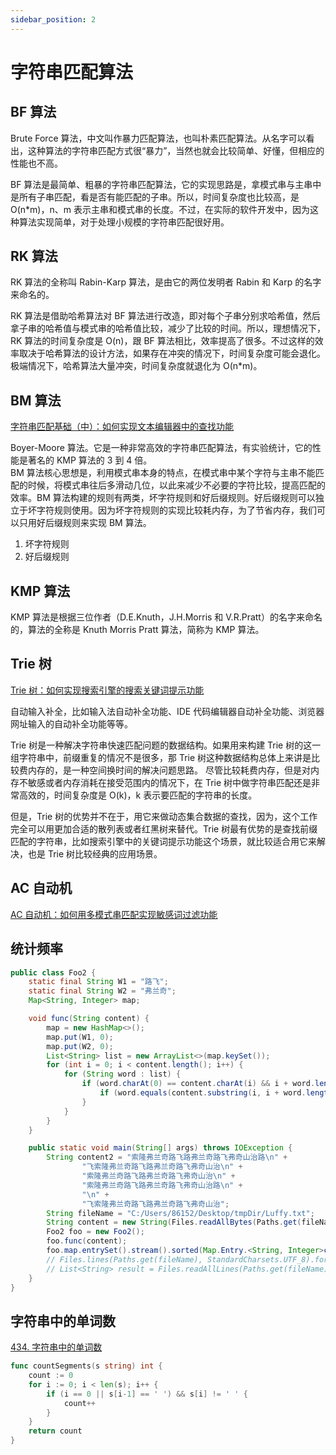 ```yaml
---
sidebar_position: 2
---
```


# 字符串匹配算法

## BF 算法

Brute Force 算法，中文叫作暴力匹配算法，也叫朴素匹配算法。从名字可以看出，这种算法的字符串匹配方式很“暴力”，当然也就会比较简单、好懂，但相应的性能也不高。

BF 算法是最简单、粗暴的字符串匹配算法，它的实现思路是，拿模式串与主串中是所有子串匹配，看是否有能匹配的子串。所以，时间复杂度也比较高，是 O(n\*m)，n、m 表示主串和模式串的长度。不过，在实际的软件开发中，因为这种算法实现简单，对于处理小规模的字符串匹配很好用。

## RK 算法

RK 算法的全称叫 Rabin-Karp 算法，是由它的两位发明者 Rabin 和 Karp 的名字来命名的。

RK 算法是借助哈希算法对 BF 算法进行改造，即对每个子串分别求哈希值，然后拿子串的哈希值与模式串的哈希值比较，减少了比较的时间。所以，理想情况下，RK 算法的时间复杂度是 O(n)，跟 BF 算法相比，效率提高了很多。不过这样的效率取决于哈希算法的设计方法，如果存在冲突的情况下，时间复杂度可能会退化。极端情况下，哈希算法大量冲突，时间复杂度就退化为 O(n\*m)。

## BM 算法

[字符串匹配基础（中）：如何实现文本编辑器中的查找功能](https://time.geekbang.org/column/article/71525)

Boyer-Moore 算法。它是一种非常高效的字符串匹配算法，有实验统计，它的性能是著名的 KMP 算法的 3 到 4 倍。  
BM 算法核心思想是，利用模式串本身的特点，在模式串中某个字符与主串不能匹配的时候，将模式串往后多滑动几位，以此来减少不必要的字符比较，提高匹配的效率。BM 算法构建的规则有两类，坏字符规则和好后缀规则。好后缀规则可以独立于坏字符规则使用。因为坏字符规则的实现比较耗内存，为了节省内存，我们可以只用好后缀规则来实现 BM 算法。

1. 坏字符规则
2. 好后缀规则

## KMP 算法

KMP 算法是根据三位作者（D.E.Knuth，J.H.Morris 和 V.R.Pratt）的名字来命名的，算法的全称是 Knuth Morris Pratt 算法，简称为 KMP 算法。

## Trie 树

[Trie 树：如何实现搜索引擎的搜索关键词提示功能](https://time.geekbang.org/column/article/72414)

自动输入补全，比如输入法自动补全功能、IDE 代码编辑器自动补全功能、浏览器网址输入的自动补全功能等等。

Trie 树是一种解决字符串快速匹配问题的数据结构。如果用来构建 Trie 树的这一组字符串中，前缀重复的情况不是很多，那 Trie 树这种数据结构总体上来讲是比较费内存的，是一种空间换时间的解决问题思路。
尽管比较耗费内存，但是对内存不敏感或者内存消耗在接受范围内的情况下，在 Trie 树中做字符串匹配还是非常高效的，时间复杂度是 O(k)，k 表示要匹配的字符串的长度。

但是，Trie 树的优势并不在于，用它来做动态集合数据的查找，因为，这个工作完全可以用更加合适的散列表或者红黑树来替代。Trie 树最有优势的是查找前缀匹配的字符串，比如搜索引擎中的关键词提示功能这个场景，就比较适合用它来解决，也是 Trie 树比较经典的应用场景。

## AC 自动机

[AC 自动机：如何用多模式串匹配实现敏感词过滤功能](https://time.geekbang.org/column/article/72810)

## 统计频率

```java
public class Foo2 {
    static final String W1 = "路飞";
    static final String W2 = "弗兰奇";
    Map<String, Integer> map;

    void func(String content) {
        map = new HashMap<>();
        map.put(W1, 0);
        map.put(W2, 0);
        List<String> list = new ArrayList<>(map.keySet());
        for (int i = 0; i < content.length(); i++) {
            for (String word : list) {
                if (word.charAt(0) == content.charAt(i) && i + word.length() < content.length()) {
                    if (word.equals(content.substring(i, i + word.length()))) map.merge(word, 1, Integer::sum);
                }
            }
        }
    }

    public static void main(String[] args) throws IOException {
        String content2 = "索隆弗兰奇路飞路弗兰奇路飞弗奇山治路\n" +
                "飞索隆弗兰奇路飞路弗兰奇路飞弗奇山治\n" +
                "索隆弗兰奇路飞路弗兰奇路飞弗奇山治\n" +
                "索隆弗兰奇路飞路弗兰奇路飞弗奇山治路\n" +
                "\n" +
                "飞索隆弗兰奇路飞路弗兰奇路飞弗奇山治";
        String fileName = "C:/Users/86152/Desktop/tmpDir/Luffy.txt";
        String content = new String(Files.readAllBytes(Paths.get(fileName)), Charset.forName("UTF-8"));
        Foo2 foo = new Foo2();
        foo.func(content);
        foo.map.entrySet().stream().sorted(Map.Entry.<String, Integer>comparingByValue().reversed()).forEach(System.out::println);
        // Files.lines(Paths.get(fileName), StandardCharsets.UTF_8).forEach(System.out::println);
        // List<String> result = Files.readAllLines(Paths.get(fileName), StandardCharsets.UTF_8);
    }
}
```

## 字符串中的单词数

[434. 字符串中的单词数](https://leetcode.cn/problems/number-of-segments-in-a-string)

```go
func countSegments(s string) int {
	count := 0
	for i := 0; i < len(s); i++ {
		if (i == 0 || s[i-1] == ' ') && s[i] != ' ' {
			count++
		}
	}
	return count
}
```
